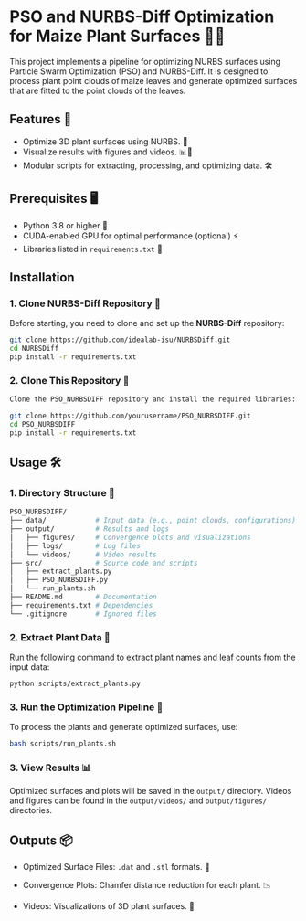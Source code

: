 # PSO and NURBS-Diff Optimization for Maize Plant Surfaces 🌽✨

This project implements a pipeline for optimizing NURBS surfaces using Particle Swarm Optimization (PSO) and NURBS-Diff. It is designed to process plant point clouds of maize leaves and generate optimized surfaces that are fitted to the point clouds of the leaves.

## Features 🚀

- Optimize 3D plant surfaces using NURBS. 🌱
- Visualize results with figures and videos. 📊🎥
- Modular scripts for extracting, processing, and optimizing data. 🛠️

## Prerequisites 🖥️

- Python 3.8 or higher 🐍
- CUDA-enabled GPU for optimal performance (optional) ⚡
- Libraries listed in `requirements.txt` 📜

## Installation

### 1. Clone NURBS-Diff Repository 🔗

Before starting, you need to clone and set up the **NURBS-Diff** repository:

```bash
git clone https://github.com/idealab-isu/NURBSDiff.git
cd NURBSDiff
pip install -r requirements.txt
```

### 2. Clone This Repository 🔗

```bash
Clone the PSO_NURBSDIFF repository and install the required libraries:

git clone https://github.com/yourusername/PSO_NURBSDIFF.git
cd PSO_NURBSDIFF
pip install -r requirements.txt
```

## Usage 🛠️

### 1. Directory Structure 📂

```bash
PSO_NURBSDIFF/
├── data/            # Input data (e.g., point clouds, configurations)
├── output/          # Results and logs
│   ├── figures/     # Convergence plots and visualizations
│   ├── logs/        # Log files
│   └── videos/      # Video results
├── src/             # Source code and scripts
│   ├── extract_plants.py
│   ├── PSO_NURBSDIFF.py
│   └── run_plants.sh
├── README.md        # Documentation
├── requirements.txt # Dependencies
└── .gitignore       # Ignored files
```

### 2. Extract Plant Data 🌿

Run the following command to extract plant names and leaf counts from the input data:

```bash
python scripts/extract_plants.py
```

### 3. Run the Optimization Pipeline 🚀

To process the plants and generate optimized surfaces, use:

```bash
bash scripts/run_plants.sh
```

### 3. View Results 📊

Optimized surfaces and plots will be saved in the `output/` directory. Videos and figures can be found in the `output/videos/` and `output/figures/` directories.

## Outputs 📦

- Optimized Surface Files: `.dat` and `.stl` formats. 📁

- Convergence Plots: Chamfer distance reduction for each plant. 📉

- Videos: Visualizations of 3D plant surfaces. 🎥